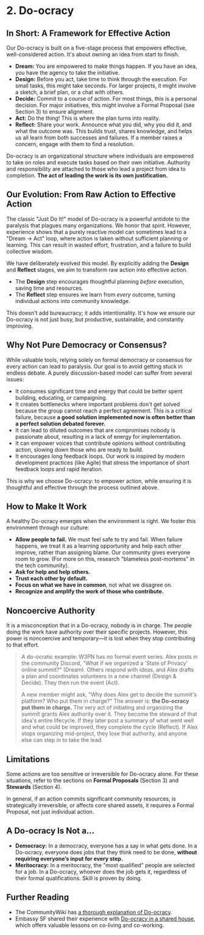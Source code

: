 # 2. Do-ocracy

## In Short: A Framework for Effective Action

Our Do-ocracy is built on a five-stage process that empowers effective, well-considered action. It's about owning an idea from start to finish.

* **Dream:** You are empowered to make things happen. If you have an idea, you have the agency to take the initiative.
* **Design:** Before you act, take time to think through the execution. For small tasks, this might take seconds. For larger projects, it might involve a sketch, a brief plan, or a chat with others.
* **Decide:** Commit to a course of action. For most things, this is a personal decision. For major initiatives, this might involve a Formal Proposal (see Section 3) to ensure alignment.
* **Act:** Do the thing! This is where the plan turns into reality.
* **Reflect:** Share your work. Announce what you did, why you did it, and what the outcome was. This builds trust, shares knowledge, and helps us all learn from both successes and failures. If a member raises a concern, engage with them to find a resolution.

Do-ocracy is an organizational structure where individuals are empowered to take on roles and execute tasks based on their own initiative. Authority and responsibility are attached to those who lead a project from idea to completion. **The act of leading the work is its own justification.**

## Our Evolution: From Raw Action to Effective Action

The classic "Just Do It!" model of Do-ocracy is a powerful antidote to the paralysis that plagues many organizations. We honor that spirit. However, experience shows that a purely reactive model can sometimes lead to a "Dream → Act" loop, where action is taken without sufficient planning or learning. This can result in wasted effort, frustration, and a failure to build collective wisdom.

We have deliberately evolved this model. By explicitly adding the **Design** and **Reflect** stages, we aim to transform raw action into effective action.

* The **Design** step encourages thoughtful planning *before* execution, saving time and resources.
* The **Reflect** step ensures we learn from *every* outcome, turning individual actions into community knowledge.

This doesn't add bureaucracy; it adds intentionality. It's how we ensure our Do-ocracy is not just busy, but productive, sustainable, and constantly improving.

## Why Not Pure Democracy or Consensus?

While valuable tools, relying solely on formal democracy or consensus for every action can lead to paralysis. Our goal is to avoid getting stuck in endless debate. A purely discussion-based model can suffer from several issues:

* It consumes significant time and energy that could be better spent building, educating, or campaigning.
* It creates bottlenecks where important problems don't get solved because the group cannot reach a perfect agreement. This is a critical failure, because **a good solution implemented now is often better than a perfect solution debated forever.**
* It can lead to diluted outcomes that are compromises nobody is passionate about, resulting in a lack of energy for implementation.
* It can empower voices that contribute opinions without contributing action, slowing down those who are ready to build.
* It encourages long feedback loops. Our work is inspired by modern development practices (like Agile) that stress the importance of short feedback loops and rapid iteration.

This is why we choose Do-ocracy: to empower action, while ensuring it is thoughtful and effective through the process outlined above.

## How to Make It Work

A healthy Do-ocracy emerges when the environment is right. We foster this environment through our culture:

* **Allow people to fail.** We must feel safe to try and fail. When failure happens, we treat it as a learning opportunity and help each other improve, rather than assigning blame. Our community gives everyone room to grow. (For more on this, research "blameless post-mortems" in the tech community).
* **Ask for help and help others.**
* **Trust each other by default.**
* **Focus on what we have in common**, not what we disagree on.
* **Recognize and amplify the work of those who contribute.**

## Noncoercive Authority

It is a misconception that in a Do-ocracy, nobody is in charge. The people doing the work have authority over their specific projects. However, this power is noncoercive and temporary—it is lost when they stop contributing to that effort.

> A do-ocratic example: W3PN has no formal event series. Alex posts in the community Discord, "What if we organized a 'State of Privacy' online summit?" (Dream). Others respond with ideas, and Alex drafts a plan and coordinates volunteers in a new channel (Design & Decide). They then run the event (Act).
>
> A new member might ask, "Why does Alex get to decide the summit's platform? Who put them in charge?" The answer is: **the Do-ocracy put them in charge.** The very act of initiating and organizing the summit grants Alex authority over it. They become the steward of that idea's entire lifecycle. If they later post a summary of what went well and what could be improved, they complete the cycle (Reflect). If Alex stops organizing mid-project, they lose that authority, and anyone else can step in to take the lead.

## Limitations

Some actions are too sensitive or irreversible for Do-ocracy alone. For these situations, refer to the sections on **Formal Proposals** (Section 3) and **Stewards** (Section 4).

In general, if an action commits significant community resources, is strategically irreversible, or affects core shared assets, it requires a Formal Proposal, not just individual action.

## A Do-ocracy Is Not a...

* **Democracy:** In a democracy, everyone has a say in what gets done. In a Do-ocracy, everyone does jobs that they think need to be done, **without requiring everyone’s input for every step.**
* **Meritocracy:** In a meritocracy, the "most qualified" people are selected for a job. In a Do-ocracy, whoever does the job gets it, regardless of their formal qualifications. Skill is proven by doing.

## Further Reading

* The CommunityWiki has [a thorough explanation of Do-ocracy](http://www.communitywiki.org/en/DoOcracy).
* Embassy SF shared their experience with [Do-ocracy in a shared house](https://medium.com/embassy-network/an-evolving-doocracy-3a6123f9b170), which offers valuable lessons on co-living and co-working.